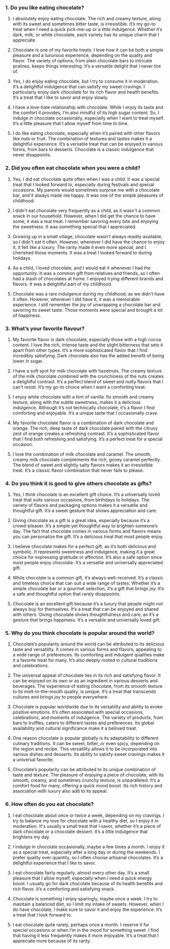 ### 1. Do you like eating chocolate?

1. I absolutely enjoy eating chocolate. The rich and creamy texture, along with its sweet and sometimes bitter taste, is irresistible. It’s my go-to treat when I need a quick pick-me-up or a little indulgence. Whether it’s dark, milk, or white chocolate, each variety has its unique charm that I appreciate.

2. Chocolate is one of my favorite treats. I love how it can be both a simple pleasure and a luxurious experience, depending on the quality and flavor. The variety of options, from plain chocolate bars to intricate pralines, keeps things interesting. It’s a versatile delight that I never tire of.

3. Yes, I do enjoy eating chocolate, but I try to consume it in moderation. It’s a delightful indulgence that can satisfy my sweet cravings. I particularly enjoy dark chocolate for its rich flavor and health benefits. It’s a treat that I like to savor and enjoy slowly.

4. I have a love-hate relationship with chocolate. While I enjoy its taste and the comfort it provides, I’m also mindful of its high sugar content. So, I indulge in chocolate occasionally, especially when I want to treat myself. It’s a little pleasure that I allow myself from time to time.

5. I do like eating chocolate, especially when it’s paired with other flavors like nuts or fruit. The combination of textures and tastes makes it a delightful experience. It’s a versatile treat that can be enjoyed in various forms, from bars to desserts. Chocolate is a classic indulgence that never disappoints.

### 2. Did you often eat chocolate when you were a child?

1. Yes, I did eat chocolate quite often when I was a child. It was a special treat that I looked forward to, especially during festivals and special occasions. My parents would sometimes surprise me with a chocolate bar, and it always made me happy. It was one of the simple pleasures of childhood.

2. I didn't eat chocolate very frequently as a child, as it wasn't a common snack in our household. However, when I did get the chance to have some, it was a real treat. I remember savoring every bite and enjoying the sweetness. It was something special that I appreciated.

3. Growing up in a small village, chocolate wasn't always readily available, so I didn't eat it often. However, whenever I did have the chance to enjoy it, it felt like a luxury. The rarity made it even more special, and I cherished those moments. It was a treat I looked forward to during holidays.

4. As a child, I loved chocolate, and I would eat it whenever I had the opportunity. It was a common gift from relatives and friends, so I often had a stash of chocolates at home. I enjoyed trying different brands and flavors. It was a delightful part of my childhood.

5. Chocolate was a rare indulgence during my childhood, as we didn’t have it often. However, whenever I did have it, it was a memorable experience. I still remember the joy of unwrapping a chocolate bar and savoring its sweet taste. Those moments were special and brought a lot of happiness.

### 3. What’s your favorite flavour?

1. My favorite flavor is dark chocolate, especially those with a high cocoa content. I love the rich, intense taste and the slight bitterness that sets it apart from other types. It’s a more sophisticated flavor that I find incredibly satisfying. Dark chocolate also has the added benefit of being lower in sugar.

2. I have a soft spot for milk chocolate with hazelnuts. The creamy texture of the milk chocolate combined with the crunchiness of the nuts creates a delightful contrast. It’s a perfect blend of sweet and nutty flavors that I can’t resist. It’s my go-to choice when I want a comforting treat.

3. I enjoy white chocolate with a hint of vanilla. Its smooth and creamy texture, along with the subtle sweetness, makes it a delicious indulgence. Although it’s not technically chocolate, it’s a flavor I find comforting and enjoyable. It’s a unique taste that I occasionally crave.

4. My favorite chocolate flavor is a combination of dark chocolate and orange. The rich, deep taste of dark chocolate paired with the citrusy zest of orange creates a refreshing contrast. It’s a sophisticated flavor that I find both refreshing and satisfying. It’s a perfect treat for a special occasion.

5. I love the combination of milk chocolate and caramel. The smooth, creamy milk chocolate complements the rich, gooey caramel perfectly. The blend of sweet and slightly salty flavors makes it an irresistible treat. It’s a classic flavor combination that never fails to please.

### 4. Do you think it is good to give others chocolate as gifts?

1. Yes, I think chocolate is an excellent gift choice. It’s a universally loved treat that suits various occasions, from birthdays to holidays. The variety of flavors and packaging options makes it a versatile and thoughtful gift. It’s a sweet gesture that shows appreciation and care.

2. Giving chocolate as a gift is a great idea, especially because it’s a crowd-pleaser. It’s a simple yet thoughtful way to brighten someone’s day. The fact that chocolate comes in various forms and flavors means you can personalize the gift. It’s a delicious treat that most people enjoy.

3. I believe chocolate makes for a perfect gift, as it’s both delicious and symbolic. It represents sweetness and indulgence, making it a great choice for expressing gratitude or affection. It’s also a safe option since most people enjoy chocolate. It’s a versatile and universally appreciated gift.

4. While chocolate is a common gift, it’s always well-received. It’s a classic and timeless choice that can suit a wide range of tastes. Whether it’s a simple chocolate bar or a gourmet selection, it’s a gift that brings joy. It’s a safe and thoughtful option that rarely disappoints.

5. Chocolate is an excellent gift because it’s a luxury that people might not always buy for themselves. It’s a treat that can be enjoyed and shared with others. Giving chocolate shows thoughtfulness and care, as it’s a gesture that brings happiness. It’s a versatile and universally loved gift.

### 5. Why do you think chocolate is popular around the world?

1. Chocolate’s popularity around the world can be attributed to its delicious taste and versatility. It comes in various forms and flavors, appealing to a wide range of preferences. Its comforting and indulgent qualities make it a favorite treat for many. It’s also deeply rooted in cultural traditions and celebrations.

2. The universal appeal of chocolate lies in its rich and satisfying flavor. It can be enjoyed on its own or as an ingredient in various desserts and beverages. The experience of eating chocolate, from its smooth texture to its melt-in-the-mouth quality, is unique. It’s a treat that transcends cultures and brings joy to people everywhere.

3. Chocolate is popular worldwide due to its versatility and ability to evoke positive emotions. It’s often associated with special occasions, celebrations, and moments of indulgence. The variety of products, from bars to truffles, caters to different tastes and preferences. Its global availability and cultural significance make it a beloved treat.

4. One reason chocolate is popular globally is its adaptability to different culinary traditions. It can be sweet, bitter, or even spicy, depending on the region and recipe. This versatility allows it to be incorporated into various dishes and desserts. Its ability to satisfy sweet cravings makes it a universal favorite.

5. Chocolate’s popularity can be attributed to its unique combination of taste and texture. The pleasure of enjoying a piece of chocolate, with its smooth, creamy, and sometimes crunchy texture, is unparalleled. It’s a comfort food for many, offering a quick mood boost. Its rich history and association with luxury also add to its appeal.

### 6. How often do you eat chocolate?

1. I eat chocolate about once or twice a week, depending on my cravings. I try to balance my love for chocolate with a healthy diet, so I enjoy it in moderation. It's usually a small treat that I savor, whether it’s a piece of dark chocolate or a chocolate dessert. It’s a little indulgence that brightens my day.

2. I indulge in chocolate occasionally, maybe a few times a month. I enjoy it as a special treat, especially after a long day or during the weekends. I prefer quality over quantity, so I often choose artisanal chocolates. It’s a delightful experience that I like to savor.

3. I eat chocolate fairly regularly, almost every other day. It’s a small pleasure that I allow myself, especially when I need a quick energy boost. I usually go for dark chocolate because of its health benefits and rich flavor. It’s a comforting and satisfying snack.

4. Chocolate is something I enjoy sparingly, maybe once a week. I try to maintain a balanced diet, so I limit my intake of sweets. However, when I do have chocolate, I make sure to savor it and enjoy the experience. It’s a treat that I look forward to.

5. I eat chocolate quite rarely, perhaps once a month. I reserve it for special occasions or when I’m in the mood for something sweet. I find that having it less frequently makes it more enjoyable. It’s a treat that I appreciate more because of its rarity.